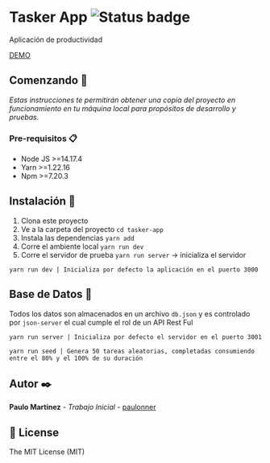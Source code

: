 # Tasker App ![Status badge](https://img.shields.io/badge/status-in%20progress-yellow)

Aplicación de productividad

[DEMO](https://tasker-application.herokuapp.com/)

## Comenzando 🚀

_Estas instrucciones te permitirán obtener una copia del proyecto en funcionamiento en tu máquina local para propósitos de desarrollo y pruebas._

### Pre-requisitos 📋

* Node JS >=14.17.4
* Yarn >=1.22.16
* Npm >=7.20.3


## Instalación 🔧

1. Clona este proyecto
2. Ve a la carpeta del proyecto `cd tasker-app`
3. Instala las dependencias `yarn add`
4. Corre el ambiente local `yarn run dev`
5. Corre el servidor de prueba `yarn run server` -> inicializa el servidor

```
yarn run dev | Inicializa por defecto la aplicación en el puerto 3000
```

## Base de Datos 📱
Todos los datos son almacenados en un archivo `db.json` y es controlado por `json-server` el cual cumple el rol de un API Rest Ful

```
yarn run server | Inicializa por defecto el servidor en el puerto 3001
```

```
yarn run seed | Genera 50 tareas aleatorias, completadas consumiendo entre el 80% y el 100% de su duración
```


## Autor ✒️
**Paulo Martinez** - *Trabajo Inicial* - [paulonner](https://github.com/paulonner)

## 🧾 License
The MIT License (MIT)